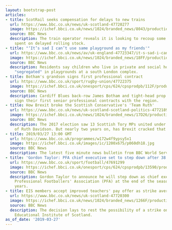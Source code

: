 ```yaml
---
layout: bootstrap-post
articles:
- title: ScotRail seeks compensation for delays to new trains
  url: https://www.bbc.co.uk/news/uk-scotland-47720277
  image: https://ichef.bbci.co.uk/news/1024/branded_news/8043/production/_102653823_hi048266408.jpg
  source: BBC News
  description: The train operator reveals it is looking to recoup some of the millions
    spent on delayed rolling stock.
- title: "‘It’s sad I can’t use same playground as my friends'"
  url: https://www.bbc.co.uk/news/av/uk-england-47723347/it-s-sad-i-can-t-use-same-playground-as-my-friends
  image: https://ichef.bbci.co.uk/news/1024/branded_news/18FF/production/_106199360_p074qd6d.jpg
  source: BBC News
  description: Residents say children who live in private and social homes are being
    "segregated" in playgrounds at a south London complex.
- title: Botham's grandson signs first professional contract
  url: https://www.bbc.co.uk/sport/rugby-union/47722375
  image: https://ichef.bbci.co.uk/onesport/cps/624/cpsprodpb/112F/production/_106199340_cdf_110818_cardiffblues_leicester42.jpg
  source: BBC News
  description: Cardiff Blues back-row James Botham and tight-head prop Keiron Assiratti
    sign their first senior professional contracts with the region.
- title: How Brexit broke the Scottish Conservative's 'Team Ruth'
  url: https://www.bbc.co.uk/news/uk-scotland-scotland-politics-47721898
  image: https://ichef.bbci.co.uk/news/1024/branded_news/17D26/production/_96447579_hi039983274.jpg
  source: BBC News
  description: The 2017 election saw 13 Scottish Tory MPs united under the leadership
    of Ruth Davidson. But nearly two years on, has Brexit cracked that unity?
- title: 2019/03/27 13:00 GMT
  url: https://www.bbc.co.uk/programmes/w172w4f9ypsy5x1
  image: https://ichef.bbci.co.uk/images/ic/1200x675/p060dh18.jpg
  source: BBC News
  description: The latest five minute news bulletin from BBC World Service.
- title: 'Gordon Taylor: PFA chief executive set to step down after 38 years'
  url: https://www.bbc.co.uk/sport/football/47691299
  image: https://ichef.bbci.co.uk/onesport/cps/624/cpsprodpb/13590/production/_97584297_breaking_news.png
  source: BBC News
  description: Gordon Taylor to announce he will step down as chief executive of the
    Professional Footballers' Association (PFA) at the end of the season after 38
    years.
- title: EIS members accept improved teachers' pay offer as strike averted
  url: https://www.bbc.co.uk/news/uk-scotland-47720300
  image: https://ichef.bbci.co.uk/news/1024/branded_news/1266F/production/_105757357__99057499_primaryschool.jpg
  source: BBC News
  description: The decision lays to rest the possibility of a strike on pay by the
    Educational Institute of Scotland.
as_of_date: '2019-03-27'
---
```


